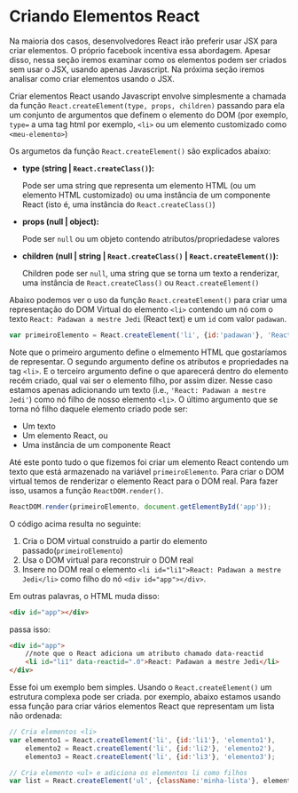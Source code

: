 # Criando Elementos React

Na maioria dos casos, desenvolvedores React irão preferir usar JSX para criar elementos. O próprio facebook incentiva essa abordagem. Apesar disso, nessa seção iremos examinar como os elementos podem ser criados sem usar o JSX, usando apenas Javascript. Na próxima seção iremos analisar como criar elementos usando o JSX.

Criar elementos React usando Javascript envolve simplesmente a chamada da função `React.createElement(type, props, children)` passando para ela um conjunto de argumentos que definem o elemento do DOM (por exemplo, `type=` a uma tag html por exemplo, `<li>` ou um elemento customizado como `<meu-elemento>`)

Os argumetos da função `React.createElement()` são explicados abaixo:

* <strong>type (string | `React.createClass()`):</strong>

  Pode ser uma string que representa um elemento HTML (ou um elemento HTML customizado) ou uma instância de um componente React (isto é, uma instância do `React.createClass()`)

* <strong>props (null | object):</strong>

  Pode ser `null` ou um objeto contendo atributos/propriedadese valores

* <strong>children (null | string | `React.createClass()` | `React.createElement()`):</strong>

  Children pode ser `null`, uma string que se torna um texto a renderizar, uma instância de `React.createClass()` ou `React.createElement()`

Abaixo podemos ver o uso da função `React.createElement()` para criar uma representação do DOM Virtual do elemento `<li>` contendo um nó com o texto `React: Padawan a mestre Jedi` (React text) e um `id` com valor `padawan`.

```js
var primeiroElemento = React.createElement('li', {id:'padawan'}, 'React: Padawan a mestre Jedi');
```

Note que o primeiro argumento define o elmemento HTML que gostaríamos de representar. O segundo argumento define os atributos e propriedades na tag `<li>`. E o terceiro argumento define o que aparecerá dentro do elemento recém criado, qual vai ser o elemento filho, por assim dizer. Nesse caso estamos apenas adicionando um texto  (i.e., `'React: Padawan a mestre Jedi'`) como nó filho de nosso elemento  `<li>`. O último argumento que se torna nó filho daquele elemento criado pode ser:

* Um texto
* Um elemento React, ou
* Uma instância de um componente React

Até este ponto tudo o que fizemos foi criar um elemento React contendo um texto que está armazenado na variável `primeiroElemento`. Para criar o DOM virtual temos de renderizar o elemento React para o DOM real. Para fazer isso, usamos a função `ReactDOM.render()`.

```js
ReactDOM.render(primeiroElemento, document.getElementById('app'));
```
O código acima resulta no seguinte:

1. Cria o DOM virtual construido a partir do elemento passado(`primeiroElemento`)
2. Usa o DOM virtual para reconstruir o DOM real
3. Insere no DOM real o elemento `<li id="li1">React: Padawan a mestre Jedi</li>` como filho do nó `<div id="app"></div>`.

Em outras palavras, o HTML muda disso:

```html
<div id="app"></div>
```

passa isso:

```html
<div id="app">
    //note que o React adiciona um atributo chamado data-reactid
    <li id="li1" data-reactid=".0">React: Padawan a mestre Jedi</li>
</div>
```

Esse foi um exemplo bem simples. Usando o `React.createElement()` um estrutura complexa pode ser criada. por exemplo, abaixo estamos usando essa função para criar vários elementos React que representam um lista não ordenada:

```js
// Cria elementos <li>
var elemento1 = React.createElement('li', {id:'li1'}, 'elemento1'),
    elemento2 = React.createElement('li', {id:'li2'}, 'elemento2'),
    elemento3 = React.createElement('li', {id:'li3'}, 'elemento3');

// Cria elemento <ul> e adiciona os elementos li como filhos
var list = React.createElement('ul', {className:'minha-lista'}, elemento1, elemento2, elemento3);
```
<!--
Before rendering the unordered list to the DOM I think it is worth showing that the above code can be simplified by using the `React.createElement()` in place of variables. This also demonstrates how a hierarchy or DOM branch can be defined using JavaScript.

```js
var reactElementUl = React.createElement(
    'ul', {
        className: 'myList'
    },
    React.createElement('li', {id: 'li1'}, 'one'),
    React.createElement('li', {id: 'li2'}, 'two'),
    React.createElement('li', {id: 'li3'}, 'three')
);
```

When the above code is rendered to the DOM the resulting HTML will look like:

```html
<ul class="myList" data-reactid=".0">
    <li id="li1" data-reactid=".0.0">one</li>
    <li id="li2" data-reactid=".0.1">two</li>
    <li id="li3" data-reactid=".0.2">three</li>
</ul>
```

You can investigate this yourself using the JSFiddle below:

> [source code](https://jsfiddle.net/bLy9Lu47/#tabs=js,result,html,resources)

It should be obvious that React nodes are just JavaScript objects in a tree that represent real DOM nodes inside of a virtual DOM tree. The virtual DOM is then used to construct an actual DOM branch in an HTML page.

#### Notes

* The `type` argument passed to `React.createElement(type, props, children)` can be
 * A string indicating a standard HTML element (e.g., `'li'` = `<li></li>`), or
 * A custom element (e.g., `'foo-bar'` = `<foo-bar></foo-bar>`, or a React component instance (i.e., an instance of `React.createClass()`.
* These are the standard HTML elements that React supports (i.e. these elements passed as a string `type` to `createElement()`). They create the associating standard HTML element in the DOM):

```html
a abbr address area article aside audio b base bdi bdo big blockquote body br
button canvas caption cite code col colgroup data datalist dd del details dfn
dialog div dl dt em embed fieldset figcaption figure footer form h1 h2 h3 h4 h5
h6 head header hgroup hr html i iframe img input ins kbd keygen label legend li
link main map mark menu menuitem meta meter nav noscript object ol optgroup
option output p param picture pre progress q rp rt ruby s samp script section
select small source span strong style sub summary sup table tbody td textarea
tfoot th thead time title tr track u ul var video wbr
```

-->